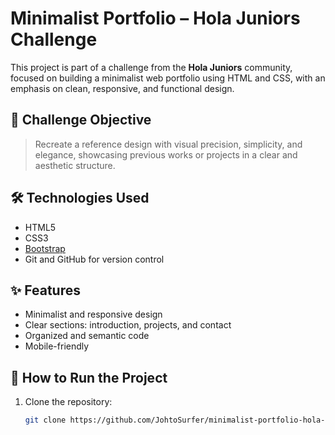 # Minimalist Portfolio – Hola Juniors Challenge

This project is part of a challenge from the **Hola Juniors** community, focused on building a minimalist web portfolio using HTML and CSS, with an emphasis on clean, responsive, and functional design.

## 📌 Challenge Objective

> Recreate a reference design with visual precision, simplicity, and elegance, showcasing previous works or projects in a clear and aesthetic structure.

## 🛠️ Technologies Used

- HTML5  
- CSS3  
- [Bootstrap](https://getbootstrap.com/)  
- Git and GitHub for version control

## ✨ Features

- Minimalist and responsive design  
- Clear sections: introduction, projects, and contact  
- Organized and semantic code  
- Mobile-friendly

## 🚀 How to Run the Project

1. Clone the repository:
   ```bash
   git clone https://github.com/JohtoSurfer/minimalist-portfolio-hola-juniors.git

